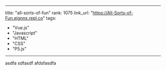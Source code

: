 
---
title: "all-sorts-of-fun"
rank: 1075
link_url: "https://All-Sorts-of-Fun.eignnx.repl.co"
tags:
  - "Vue.js"
  - "Javascript"
  - "HTML"
  - "CSS"
  - "P5.js"
---
asdfa sdfasdf afdsfasdfa

